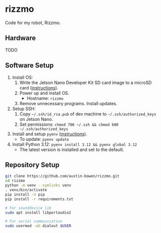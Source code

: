 # rizzmo

Code for my robot, Rizzmo.

## Hardware

TODO

## Software Setup

1. Install OS:
    1. Write the Jetson Nano Developer Kit SD card image to a microSD
       card ([instructions](https://developer.nvidia.com/embedded/learn/get-started-jetson-nano-devkit#write)).
    2. Power up and install OS.
        - Hostname: `rizzmo`
    3. Remove unnecessary programs. Install updates.
2. Setup SSH:
    1. Copy `~/.ssh/id_rsa.pub` of dev machine to `~/.ssh/authorized_keys` on Jetson Nano.
    2. Set permissions: `chmod 700 ~/.ssh && chmod 600 ~/.ssh/authorized_keys`
3. Install and setup `pyenv` ([instructions](https://github.com/pyenv/pyenv?tab=readme-ov-file#installation)).
    - To update: `pyenv update`
4. Install Python 3.12: `pyenv install 3.12 && pyenv global 3.12`
    - The latest version is installed and set to the default.

## Repository Setup

```bash
git clone https://github.com/austin-bowen/rizzmo.git
cd rizzmo
python -m venv --symlinks venv
. venv/bin/activate
pip install -U pip
pip install -r requirements.txt

# For sounddevice lib
sudo apt install libportaudio2

# For serial communication
sudo usermod -aG dialout $USER
```
